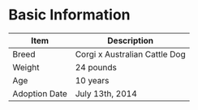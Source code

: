 # Basic Information

Item | Description
-----| -----
Breed | Corgi x Australian Cattle Dog
Weight | 24 pounds
Age | 10 years
Adoption Date | July 13th, 2014
